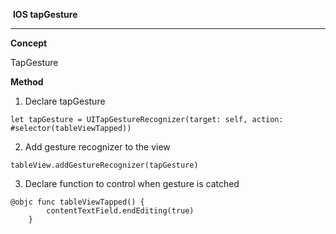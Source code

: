 ​								**IOS tapGesture**

------

**Concept**

TapGesture

**Method**

1. Declare tapGesture

```
let tapGesture = UITapGestureRecognizer(target: self, action: #selector(tableViewTapped))
```

2. Add gesture recognizer to the view

```
tableView.addGestureRecognizer(tapGesture)
```

3. Declare function to control when gesture is catched 

```
@objc func tableViewTapped() {
        contentTextField.endEditing(true)
    }
```

